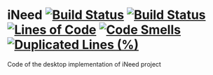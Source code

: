 # iNeed   [![Build Status](https://travis-ci.org/LorenzoMei/iNeed.svg?branch=master)](https://travis-ci.org/LorenzoMei/iNeed) [![Build Status](https://travis-ci.com/LorenzoMei/iNeed.svg?branch=master)](https://travis-ci.com/LorenzoMei/iNeed) [![Lines of Code](https://sonarcloud.io/api/project_badges/measure?project=LorenzoMei_iNeed&metric=ncloc)](https://sonarcloud.io/dashboard?id=LorenzoMei_iNeed) [![Code Smells](https://sonarcloud.io/api/project_badges/measure?project=LorenzoMei_iNeed&metric=code_smells)](https://sonarcloud.io/dashboard?id=LorenzoMei_iNeed) [![Duplicated Lines (%)](https://sonarcloud.io/api/project_badges/measure?project=LorenzoMei_iNeed&metric=duplicated_lines_density)](https://sonarcloud.io/dashboard?id=LorenzoMei_iNeed)


Code of the desktop implementation of iNeed project
